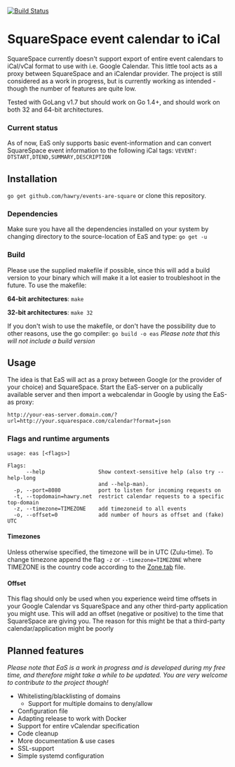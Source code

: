 [![Build Status](https://travis-ci.org/Hawry/events-are-square.svg?branch=master)](https://travis-ci.org/Hawry/events-are-square)

# SquareSpace event calendar to iCal

SquareSpace currently doesn't support export of entire event calendars to iCal/vCal format to use with i.e. Google Calendar. This little tool acts as a proxy between SquareSpace and an iCalendar provider. The project is still considered as a work in progress, but is currently working as intended - though the number of features are quite low.

Tested with GoLang v1.7 but should work on Go 1.4+, and should work on both 32 and 64-bit architectures.

### Current status
As of now, EaS only supports basic event-information and can convert SquareSpace event information to the following iCal tags:
`VEVENT: DTSTART,DTEND,SUMMARY,DESCRIPTION`

## Installation
`go get github.com/hawry/events-are-square`
or clone this repository.
### Dependencies
Make sure you have all the dependencies installed on your system by changing directory to the source-location of EaS and type:
`go get -u`

### Build
Please use the supplied makefile if possible, since this will add a build version to your binary which will make it a lot easier to troubleshoot in the future. To use the makefile:

**64-bit architectures**: `make`

**32-bit architectures**: `make 32`

If you don't wish to use the makefile, or don't have the possibility due to other reasons, use the go compiler:
`go build -o eas` *Please note that this will not include a build version*

## Usage
The idea is that EaS will act as a proxy between Google (or the provider of your choice) and SquareSpace. Start the EaS-server on a publically available server and then import a webcalendar in Google by using the EaS-as proxy:

`http://your-eas-server.domain.com/?url=http://your.squarespace.com/calendar?format=json`

### Flags and runtime arguments
```
usage: eas [<flags>]

Flags:
      --help                 Show context-sensitive help (also try --help-long
                             and --help-man).
  -p, --port=8080            port to listen for incoming requests on
  -t, --topdomain=hawry.net  restrict calendar requests to a specific top-domain
  -z, --timezone=TIMEZONE    add timezoneid to all events
  -o, --offset=0             add number of hours as offset and (fake) UTC
```

#### Timezones
Unless otherwise specified, the timezone will be in UTC (Zulu-time). To change timezone append the flag `-z` or `--timezone=TIMEZONE` where TIMEZONE is the country code according to the [Zone.tab][1] file.

#### Offset
This flag should only be used when you experience weird time offsets in your Google Calendar vs SquareSpace and any other third-party application you might use. This will add an offset (negative or positive) to the time that SquareSpace are giving you. The reason for this might be that a third-party calendar/application might be poorly

## Planned features

*Please note that EaS is a work in progress and is developed during my free time, and therefore might take a while to be updated. You are very welcome to contribute to the project though!*

* Whitelisting/blacklisting of domains
  * Support for multiple domains to deny/allow
* Configuration file
* Adapting release to work with Docker
* Support for entire vCalendar specification
* Code cleanup
* More documentation & use cases
* SSL-support
* Simple systemd configuration

[1]: https://en.wikipedia.org/wiki/List_of_tz_database_time_zones
